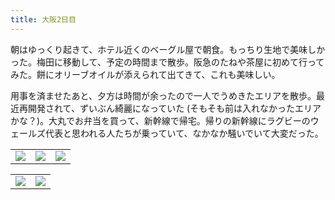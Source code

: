 ```yaml
---
title: 大阪2日目
---
```


朝はゆっくり起きて、ホテル近くのベーグル屋で朝食。もっちり生地で美味しかった。梅田に移動して、予定の時間まで散歩。阪急のたねや茶屋に初めて行ってみた。餅にオリーブオイルが添えられて出てきて、これも美味しい。

用事を済ませたあと、夕方は時間が余ったので一人でうめきたエリアを散歩。最近再開発されて、ずいぶん綺麗になっていた (そもそも前は入れなかったエリアかな？)。大丸でお弁当を買って、新幹線で帰宅。帰りの新幹線にラグビーのウェールズ代表と思われる人たちが乗っていて、なかなか騒いでいて大変だった。

<table>
  <tr>
    <td><img class="top" src="https://photos.old.apkas.net/medium/202507/20250712-G3000557.webp" /></td>
    <td><img class="top" src="https://photos.old.apkas.net/medium/202507/20250712-G3000565.webp" /></td>
    <td><img class="top" src="https://photos.old.apkas.net/medium/202507/20250712-G3000574.webp" /></td>
  </tr>
</table>
<table>
  <tr>
    <td><img class="bottom" src="https://photos.old.apkas.net/medium/202507/20250712-G3000576.webp" /></td>
    <td><img class="bottom" src="https://photos.old.apkas.net/medium/202507/20250712-G3000583.webp" /></td>
  </tr>
</table>
